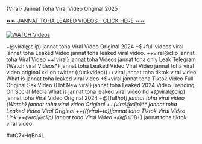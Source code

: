 {Viral} Jannat Toha Viral Video Original 2025


[⏩⏩ JANNAT TOHA LEAKED VIDEOS - CLICK HERE ⏪⏪](https://mov24.shop/watch/jannat+toha)

[![WATCH Videos](https://i.imgur.com/dJHk4Zq.gif)](https://mov24.shop/watch/jannat+toha)




























+@viral@clip) jannat toha Viral Video Original 2024 +$+full videos viral jannat toha Leaked Video
jannat toha leaked viral video. ++viral@clip jannat toha Viral Video
++[viral} jannat toha Videos jannat toha only Leak Telegram
{Watch viral Videos*} jannat toha Leaked Video Viral Video jannat toha viral video original xxl on twitter
((fuckvideo))++viral jannat toha tiktok viral video
What is jannat toha leaked viral video
+$+viral jannat toha Tiktok Video Full Original Sex Video {Hot New viral} jannat toha Leaked 2024 Video Trending On Social Media What is jannat toha leaked viral video hd +@viral@clip) jannat toha Viral Video Original 2024 +@[full*hot] jannat toha viral video {Watch} jannat toha viral video Original
++(viral@clip)** jannat toha Leaked Video Viral Original
++(((viral+to))jannat toha Tiktok Viral Video Link ++(viral@clip) jannat toha Viral Video +@(full*18+) jannat toha tiktok viral video


#utC7xHqBn4L